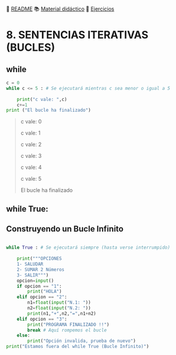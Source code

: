 :page_with_curl: [README](../README.md) :books: [Material didáctico](/documentation/indicedocu.md) :pencil: [Ejercicios](/tests/indicetests.md)


# 8. SENTENCIAS ITERATIVAS (BUCLES)

## while

````python
c = 0
while c <= 5 : # Se ejecutará mientras c sea menor o igual a 5
    
    print("c vale: ",c)
    c+=1
print ("El bucle ha finalizado")
`````

>c vale:  0  
>
>c vale:  1
>
>c vale:  2
>
>c vale:  3
>
>c vale:  4
>
>c vale:  5
>
>El bucle ha finalizado

## while True:
## Construyendo un Bucle Infinito

````python

while True : # Se ejecutará siempre (hasta verse interrumpido)
    
    print("""OPCIONES
    1- SALUDAR
    2- SUMAR 2 Números
    3- SALIR""")
    opcion=input()
    if opcion == "1":
        print("HOLA")
    elif opcion == "2":
        n1=float(input("N.1: "))
        n2=float(input("N.2: "))
        print(n1,"+",n2,"=",n1+n2)
    elif opcion == "3":
        print("PROGRAMA FINALIZADO !!")
        break # Aquí rompemos el bucle
    else:
        print("Opción invalida, prueba de nuevo")
print("Estamos fuera del while True (Bucle Infinito)")
`````